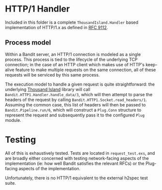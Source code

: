 # HTTP/1 Handler

Included in this folder is a complete `ThousandIsland.Handler` based implementation of HTTP/1.x as
defined in [RFC 9112](https://datatracker.ietf.org/doc/rfc9112).

## Process model

Within a Bandit server, an HTTP/1 connection is modeled as a single process.
This process is tied to the lifecycle of the underlying TCP connection; in the
case of an HTTP client which makes use of HTTP's keep-alive feature to make
multiple requests on the same connection, all of these requests will be serviced
by this same process.

The execution model to handle a given request is quite straightforward: the
underlying [Thousand Island](https://github.com/mtrudel/thousand_island) library
will call `Bandit.HTTP1.Handler.handle_data/3`, which will then attempt to parse
the headers of the request by calling `Bandit.HTTP1.Socket.read_headers/1`.
Assuming the common case, this list of headers will then be passed to
`Bandit.Pipeline.run/6`, which will construct a `Plug.Conn` structure to
represent the request and subsequently pass it to the configured `Plug` module.

# Testing

All of this is exhaustively tested. Tests are located in `request_test.exs`, and
are broadly either concerned with testing network-facing aspects of the
implementation (ie: how well Bandit satisfies the relevant RFCs) or the Plug-facing
aspects of the implementation.

Unfortunately, there is no HTTP/1 equivalent to the external h2spec test suite.
